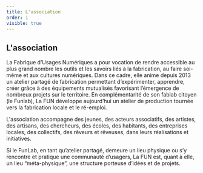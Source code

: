 ```yaml
---
title: L'association
order: 1
visible: true
---
```

## L'association

La Fabrique d’Usages Numériques a pour vocation de rendre accessible au plus grand nombre les outils et les savoirs liés à la fabrication, au faire soi-même et aux cultures numériques. Dans ce cadre, elle anime depuis 2013 un atelier partagé de fabrication permettant d’expérimenter, apprendre, créer grâce à des équipements mutualisés favorisant l’émergence de nombreux projets sur le territoire. En complémentarité de son fablab citoyen (le Funlab), La FUN développe aujourd’hui un atelier de production tournée vers la fabrication locale et le ré-emploi.

L'association accompagne des jeunes, des acteurs associatifs, des artistes, des artisans, des chercheurs, des écoles, des habitants, des entreprises locales, des collectifs, des rêveurs et rêveuses, dans leurs réalisations et initiatives.

Si le FunLab, en tant qu’atelier partagé, demeure un lieu physique ou s’y rencontre et pratique une communauté d’usagers, La FUN est, quant à elle, un lieu “méta-physique”, une structure porteuse d’idées et de projets.